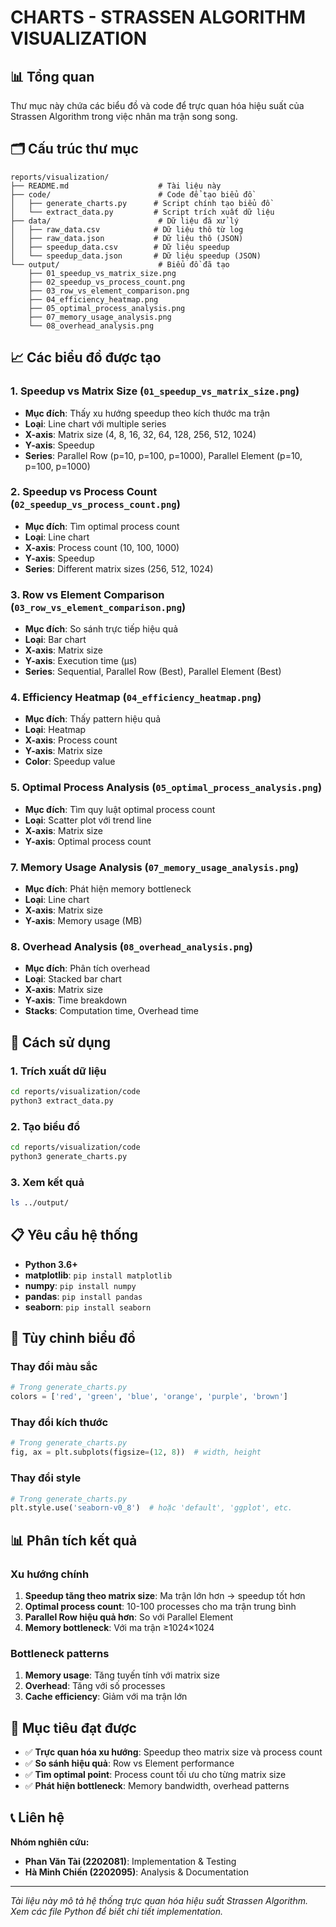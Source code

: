 # CHARTS - STRASSEN ALGORITHM VISUALIZATION

## 📊 Tổng quan

Thư mục này chứa các biểu đồ và code để trực quan hóa hiệu suất của Strassen Algorithm trong việc nhân ma trận song song.

## 🗂️ Cấu trúc thư mục

```
reports/visualization/
├── README.md                    # Tài liệu này
├── code/                        # Code để tạo biểu đồ
│   ├── generate_charts.py      # Script chính tạo biểu đồ
│   └── extract_data.py         # Script trích xuất dữ liệu
├── data/                        # Dữ liệu đã xử lý
│   ├── raw_data.csv            # Dữ liệu thô từ log
│   ├── raw_data.json           # Dữ liệu thô (JSON)
│   ├── speedup_data.csv        # Dữ liệu speedup
│   └── speedup_data.json       # Dữ liệu speedup (JSON)
└── output/                      # Biểu đồ đã tạo
    ├── 01_speedup_vs_matrix_size.png
    ├── 02_speedup_vs_process_count.png
    ├── 03_row_vs_element_comparison.png
    ├── 04_efficiency_heatmap.png
    ├── 05_optimal_process_analysis.png
    ├── 07_memory_usage_analysis.png
    └── 08_overhead_analysis.png
```

## 📈 Các biểu đồ được tạo

### 1. **Speedup vs Matrix Size** (`01_speedup_vs_matrix_size.png`)
- **Mục đích**: Thấy xu hướng speedup theo kích thước ma trận
- **Loại**: Line chart với multiple series
- **X-axis**: Matrix size (4, 8, 16, 32, 64, 128, 256, 512, 1024)
- **Y-axis**: Speedup
- **Series**: Parallel Row (p=10, p=100, p=1000), Parallel Element (p=10, p=100, p=1000)

### 2. **Speedup vs Process Count** (`02_speedup_vs_process_count.png`)
- **Mục đích**: Tìm optimal process count
- **Loại**: Line chart
- **X-axis**: Process count (10, 100, 1000)
- **Y-axis**: Speedup
- **Series**: Different matrix sizes (256, 512, 1024)

### 3. **Row vs Element Comparison** (`03_row_vs_element_comparison.png`)
- **Mục đích**: So sánh trực tiếp hiệu quả
- **Loại**: Bar chart
- **X-axis**: Matrix size
- **Y-axis**: Execution time (μs)
- **Series**: Sequential, Parallel Row (Best), Parallel Element (Best)

### 4. **Efficiency Heatmap** (`04_efficiency_heatmap.png`)
- **Mục đích**: Thấy pattern hiệu quả
- **Loại**: Heatmap
- **X-axis**: Process count
- **Y-axis**: Matrix size
- **Color**: Speedup value

### 5. **Optimal Process Analysis** (`05_optimal_process_analysis.png`)
- **Mục đích**: Tìm quy luật optimal process count
- **Loại**: Scatter plot với trend line
- **X-axis**: Matrix size
- **Y-axis**: Optimal process count

### 7. **Memory Usage Analysis** (`07_memory_usage_analysis.png`)
- **Mục đích**: Phát hiện memory bottleneck
- **Loại**: Line chart
- **X-axis**: Matrix size
- **Y-axis**: Memory usage (MB)

### 8. **Overhead Analysis** (`08_overhead_analysis.png`)
- **Mục đích**: Phân tích overhead
- **Loại**: Stacked bar chart
- **X-axis**: Matrix size
- **Y-axis**: Time breakdown
- **Stacks**: Computation time, Overhead time

## 🚀 Cách sử dụng

### 1. Trích xuất dữ liệu
```bash
cd reports/visualization/code
python3 extract_data.py
```

### 2. Tạo biểu đồ
```bash
cd reports/visualization/code
python3 generate_charts.py
```

### 3. Xem kết quả
```bash
ls ../output/
```

## 📋 Yêu cầu hệ thống

- **Python 3.6+**
- **matplotlib**: `pip install matplotlib`
- **numpy**: `pip install numpy`
- **pandas**: `pip install pandas`
- **seaborn**: `pip install seaborn`

## 🔧 Tùy chỉnh biểu đồ

### Thay đổi màu sắc
```python
# Trong generate_charts.py
colors = ['red', 'green', 'blue', 'orange', 'purple', 'brown']
```

### Thay đổi kích thước
```python
# Trong generate_charts.py
fig, ax = plt.subplots(figsize=(12, 8))  # width, height
```

### Thay đổi style
```python
# Trong generate_charts.py
plt.style.use('seaborn-v0_8')  # hoặc 'default', 'ggplot', etc.
```

## 📊 Phân tích kết quả

### Xu hướng chính
1. **Speedup tăng theo matrix size**: Ma trận lớn hơn → speedup tốt hơn
2. **Optimal process count**: 10-100 processes cho ma trận trung bình
3. **Parallel Row hiệu quả hơn**: So với Parallel Element
4. **Memory bottleneck**: Với ma trận ≥1024×1024

### Bottleneck patterns
1. **Memory usage**: Tăng tuyến tính với matrix size
2. **Overhead**: Tăng với số processes
3. **Cache efficiency**: Giảm với ma trận lớn

## 🎯 Mục tiêu đạt được

- ✅ **Trực quan hóa xu hướng**: Speedup theo matrix size và process count
- ✅ **So sánh hiệu quả**: Row vs Element performance  
- ✅ **Tìm optimal point**: Process count tối ưu cho từng matrix size
- ✅ **Phát hiện bottleneck**: Memory bandwidth, overhead patterns

## 📞 Liên hệ

**Nhóm nghiên cứu:**
- **Phan Văn Tài (2202081)**: Implementation & Testing
- **Hà Minh Chiến (2202095)**: Analysis & Documentation

---

*Tài liệu này mô tả hệ thống trực quan hóa hiệu suất Strassen Algorithm. Xem các file Python để biết chi tiết implementation.*

